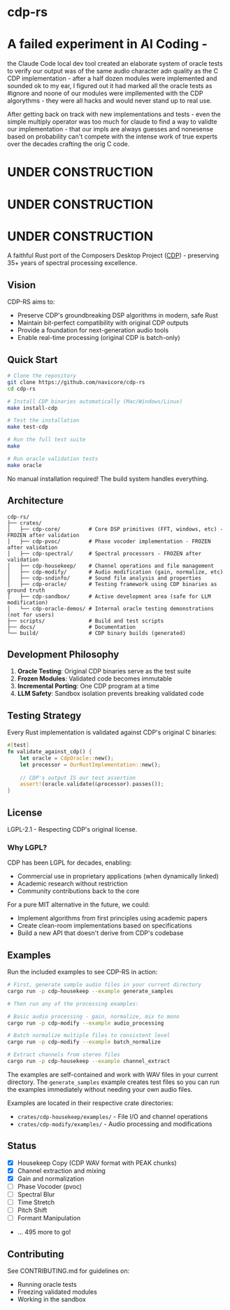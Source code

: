 # cdp-rs

# A failed experiment in AI Coding - 

the Claude Code local dev tool created an elaborate system of oracle tests to verify our output was of the same audio character adn quality as the C CDP implementation - after a half dozen modules were implemented and sounded ok to my ear, I figured out it had marked all the oracle tests as #ignore and noone of our modules were impllemented with the CDP algorythms - they were all hacks and would never stand up to real use.

After getting back on track with new implementations and tests - even the simple
multiply operator was too much for claude to find a way to validte our
implementation - that our impls are always guesses and nonesense based on
probability can't compete with the intense work of true experts over the
decades crafting the orig C code.

# UNDER CONSTRUCTION

# UNDER CONSTRUCTION

# UNDER CONSTRUCTION

A faithful Rust port of the Composers Desktop Project ([CDP](https://github.com/ComposersDesktop/CDP8)) - preserving 35+ years of spectral processing excellence.

## Vision

CDP-RS aims to:
- Preserve CDP's groundbreaking DSP algorithms in modern, safe Rust
- Maintain bit-perfect compatibility with original CDP outputs
- Provide a foundation for next-generation audio tools
- Enable real-time processing (original CDP is batch-only)

## Quick Start

```bash
# Clone the repository
git clone https://github.com/navicore/cdp-rs
cd cdp-rs

# Install CDP binaries automatically (Mac/Windows/Linux)
make install-cdp

# Test the installation
make test-cdp

# Run the full test suite
make

# Run oracle validation tests
make oracle
```

No manual installation required! The build system handles everything.

## Architecture

```
cdp-rs/
├── crates/
│   ├── cdp-core/         # Core DSP primitives (FFT, windows, etc) - FROZEN after validation
│   ├── cdp-pvoc/         # Phase vocoder implementation - FROZEN after validation  
│   ├── cdp-spectral/     # Spectral processors - FROZEN after validation
│   ├── cdp-housekeep/    # Channel operations and file management
│   ├── cdp-modify/       # Audio modification (gain, normalize, etc)
│   ├── cdp-sndinfo/      # Sound file analysis and properties
│   ├── cdp-oracle/       # Testing framework using CDP binaries as ground truth
│   ├── cdp-sandbox/      # Active development area (safe for LLM modification)
│   └── cdp-oracle-demos/ # Internal oracle testing demonstrations (not for users)
├── scripts/              # Build and test scripts
├── docs/                 # Documentation
└── build/                # CDP binary builds (generated)
```

## Development Philosophy

1. **Oracle Testing**: Original CDP binaries serve as the test suite
2. **Frozen Modules**: Validated code becomes immutable
3. **Incremental Porting**: One CDP program at a time
4. **LLM Safety**: Sandbox isolation prevents breaking validated code

## Testing Strategy

Every Rust implementation is validated against CDP's original C binaries:

```rust
#[test]
fn validate_against_cdp() {
    let oracle = CdpOracle::new();
    let processor = OurRustImplementation::new();
    
    // CDP's output IS our test assertion
    assert!(oracle.validate(&processor).passes());
}
```

## License

LGPL-2.1 - Respecting CDP's original license.

### Why LGPL?

CDP has been LGPL for decades, enabling:
- Commercial use in proprietary applications (when dynamically linked)
- Academic research without restriction  
- Community contributions back to the core

For a pure MIT alternative in the future, we could:
- Implement algorithms from first principles using academic papers
- Create clean-room implementations based on specifications
- Build a new API that doesn't derive from CDP's codebase

## Examples

Run the included examples to see CDP-RS in action:

```bash
# First, generate sample audio files in your current directory
cargo run -p cdp-housekeep --example generate_samples

# Then run any of the processing examples:

# Basic audio processing - gain, normalize, mix to mono
cargo run -p cdp-modify --example audio_processing

# Batch normalize multiple files to consistent level
cargo run -p cdp-modify --example batch_normalize

# Extract channels from stereo files
cargo run -p cdp-housekeep --example channel_extract
```

The examples are self-contained and work with WAV files in your current directory. The `generate_samples` example creates test files so you can run the examples immediately without needing your own audio files.

Examples are located in their respective crate directories:
- `crates/cdp-housekeep/examples/` - File I/O and channel operations
- `crates/cdp-modify/examples/` - Audio processing and modifications

## Status

- [x] Housekeep Copy (CDP WAV format with PEAK chunks)
- [x] Channel extraction and mixing
- [x] Gain and normalization
- [ ] Phase Vocoder (pvoc)
- [ ] Spectral Blur
- [ ] Time Stretch
- [ ] Pitch Shift
- [ ] Formant Manipulation
- ... 495 more to go!

## Contributing

See CONTRIBUTING.md for guidelines on:
- Running oracle tests
- Freezing validated modules
- Working in the sandbox
